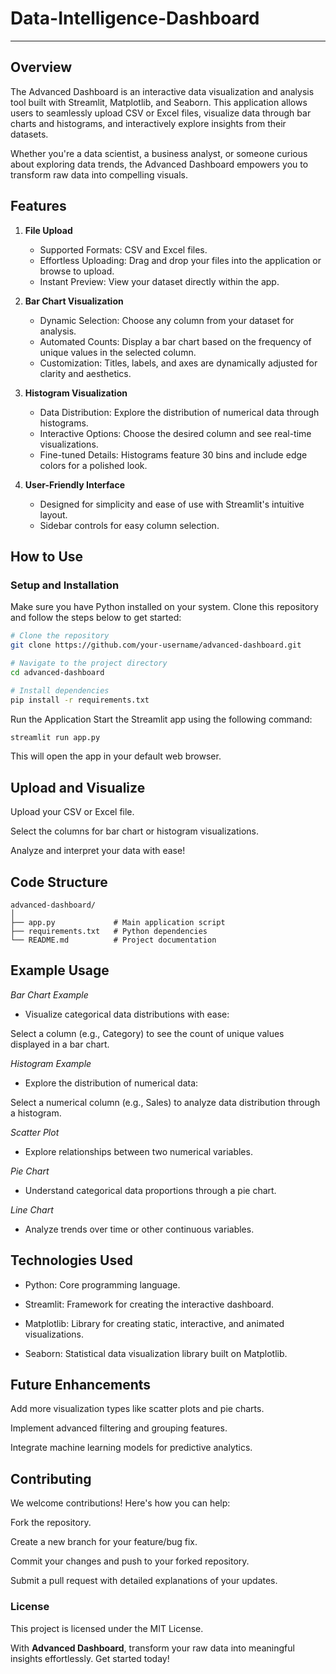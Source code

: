 # Data-Intelligence-Dashboard
---

## Overview

The Advanced Dashboard is an interactive data visualization and analysis tool built with Streamlit, Matplotlib, and Seaborn. This application allows users to seamlessly upload CSV or Excel files, visualize data through bar charts and histograms, and interactively explore insights from their datasets.

Whether you're a data scientist, a business analyst, or someone curious about exploring data trends, the Advanced Dashboard empowers you to transform raw data into compelling visuals.

## Features

1. **File Upload**
   - Supported Formats: CSV and Excel files.
   - Effortless Uploading: Drag and drop your files into the application or browse to upload.
   - Instant Preview: View your dataset directly within the app.

2. **Bar Chart Visualization**
   - Dynamic Selection: Choose any column from your dataset for analysis.
   - Automated Counts: Display a bar chart based on the frequency of unique values in the selected column.
   - Customization: Titles, labels, and axes are dynamically adjusted for clarity and aesthetics.

3. **Histogram Visualization**
   - Data Distribution: Explore the distribution of numerical data through histograms.
   - Interactive Options: Choose the desired column and see real-time visualizations.
   - Fine-tuned Details: Histograms feature 30 bins and include edge colors for a polished look.

4. **User-Friendly Interface**
   - Designed for simplicity and ease of use with Streamlit's intuitive layout.
   - Sidebar controls for easy column selection.

## How to Use

### Setup and Installation

Make sure you have Python installed on your system. Clone this repository and follow the steps below to get started:

```bash
# Clone the repository
git clone https://github.com/your-username/advanced-dashboard.git

# Navigate to the project directory
cd advanced-dashboard

# Install dependencies
pip install -r requirements.txt
 ```

Run the Application
Start the Streamlit app using the following command:
```bash
streamlit run app.py
```
This will open the app in your default web browser.

## Upload and Visualize
Upload your CSV or Excel file.

Select the columns for bar chart or histogram visualizations.

Analyze and interpret your data with ease!


## Code Structure

```
advanced-dashboard/
│
├── app.py             # Main application script
├── requirements.txt   # Python dependencies
└── README.md          # Project documentation
```

## Example Usage
*Bar Chart Example*
- Visualize categorical data distributions with ease:

Select a column (e.g., Category) to see the count of unique values displayed in a bar chart.

*Histogram Example*
- Explore the distribution of numerical data:

Select a numerical column (e.g., Sales) to analyze data distribution through a histogram.

*Scatter Plot*
- Explore relationships between two numerical variables.
  
*Pie Chart*
- Understand categorical data proportions through a pie chart.
  
*Line Chart*
- Analyze trends over time or other continuous variables.

## Technologies Used
- Python: Core programming language.

- Streamlit: Framework for creating the interactive dashboard.

- Matplotlib: Library for creating static, interactive, and animated visualizations.

- Seaborn: Statistical data visualization library built on Matplotlib.

## Future Enhancements
Add more visualization types like scatter plots and pie charts.

Implement advanced filtering and grouping features.

Integrate machine learning models for predictive analytics.

## Contributing
We welcome contributions! Here's how you can help:

Fork the repository.

Create a new branch for your feature/bug fix.

Commit your changes and push to your forked repository.

Submit a pull request with detailed explanations of your updates.

### License
This project is licensed under the MIT License.


With **Advanced Dashboard**, transform your raw data into meaningful insights effortlessly. Get started today!


